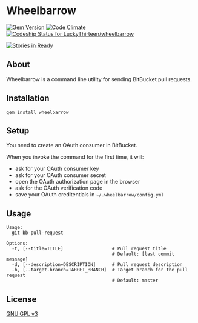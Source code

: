 # Wheelbarrow

[![Gem Version](https://badge.fury.io/rb/wheelbarrow.svg)](http://badge.fury.io/rb/wheelbarrow)
[![Code Climate](https://codeclimate.com/github/LuckyThirteen/wheelbarrow/badges/gpa.svg)](https://codeclimate.com/github/LuckyThirteen/wheelbarrow)
[![Codeship Status for LuckyThirteen/wheelbarrow](https://www.codeship.io/projects/5f0d9af0-33fe-0132-f9b7-7a72371aeacb/status)](https://www.codeship.io/projects/40700)

[![Stories in Ready](https://badge.waffle.io/luckythirteen/wheelbarrow.svg?label=ready&title=Ready)](http://waffle.io/luckythirteen/wheelbarrow)

## About
  Wheelbarrow is a command line utility for sending BitBucket pull requests.

## Installation
  `gem install wheelbarrow`

## Setup
  You need to create an OAuth consumer in BitBucket.

  When you invoke the command for the first time, it will:
  * ask for your OAuth consumer key
  * ask for your OAuth consumer secret
  * open the OAuth authorization page in the browser
  * ask for the OAuth verification code
  * save your OAuth creditentials in `~/.wheelbarrow/config.yml`

## Usage

    Usage:
      git bb-pull-request

    Options:
      -t, [--title=TITLE]                  # Pull request title
                                           # Default: [last commit message]
      -d, [--description=DESCRIPTION]      # Pull request description
      -b, [--target-branch=TARGET_BRANCH]  # Target branch for the pull request
                                           # Default: master

## License
  [GNU GPL v3](https://github.com/LuckyThirteen/wheelbarrow/blob/master/LICENSE)
